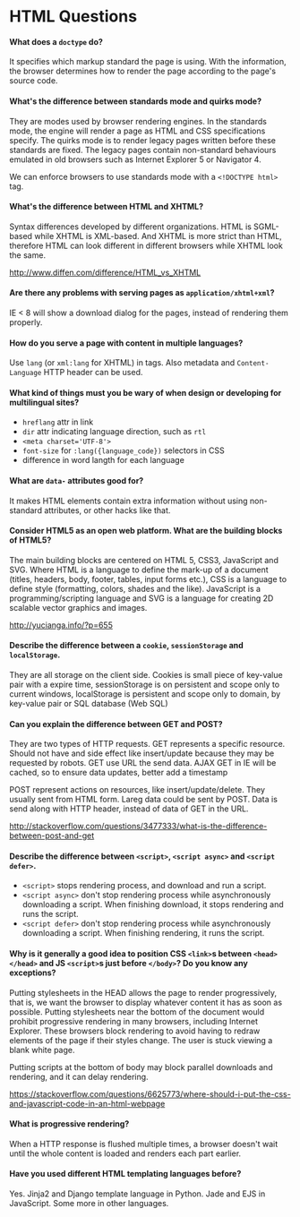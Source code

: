 # HTML Questions

#### What does a `doctype` do?

It specifies which markup standard the page is using. With the information, the
browser determines how to render the page according to the page's source code.

#### What's the difference between standards mode and quirks mode?

They are modes used by browser rendering engines. In the standards mode, the
engine will render a page as HTML and CSS specifications specify. The quirks
mode is to render legacy pages written before these standards are fixed. The
legacy pages contain non-standard behaviours emulated in old browsers such as
Internet Explorer 5 or Navigator 4.

We can enforce browsers to use standards mode with a `<!DOCTYPE html>` tag.

#### What's the difference between HTML and XHTML?

Syntax differences developed by different organizations. HTML is SGML-based
while XHTML is XML-based. And XHTML is more strict than HTML, therefore HTML
can look different in different browsers while XHTML look the same.

http://www.diffen.com/difference/HTML_vs_XHTML

#### Are there any problems with serving pages as `application/xhtml+xml`?

IE < 8 will show a download dialog for the pages, instead of rendering them
properly.

#### How do you serve a page with content in multiple languages?

Use `lang` (or `xml:lang` for XHTML) in tags. Also metadata and
`Content-Language` HTTP header can be used.

#### What kind of things must you be wary of when design or developing for multilingual sites?

- `hreflang` attr in link
- `dir` attr indicating language direction, such as `rtl`
- `<meta charset='UTF-8'>`
- `font-size` for `:lang({language_code})` selectors in CSS
- difference in word langth for each language

#### What are `data-` attributes good for?

It makes HTML elements contain extra information without using non-standard
attributes, or other hacks like that.

#### Consider HTML5 as an open web platform. What are the building blocks of HTML5?

The main building blocks are centered on HTML 5, CSS3, JavaScript and SVG.
Where HTML is a language to define the mark-up of a document (titles, headers,
body, footer, tables, input forms etc.), CSS is a language to define style
(formatting, colors, shades and the like). JavaScript is a programming/scripting
language and SVG is a language for creating 2D scalable vector graphics and
images.

http://yucianga.info/?p=655

#### Describe the difference between a `cookie`, `sessionStorage` and `localStorage`.

They are all storage on the client side. Cookies is small piece of key-value
pair with a expire time, sessionStorage is on persistent and scope only to
current windows, localStorage is persistent and scope only to domain, by
key-value pair or SQL database (Web SQL)

#### Can you explain the difference between GET and POST?

They are two types of HTTP requests. GET represents a specific resource. Should
not have and side effect like insert/update because they may be requested by
robots. GET use URL the send data. AJAX GET in IE will be cached, so to ensure
data updates, better add a timestamp

POST represent actions on resources, like insert/update/delete. They usually
sent from HTML form. Lareg data could be sent by POST. Data is send along with
HTTP header, instead of data of GET in the URL.

http://stackoverflow.com/questions/3477333/what-is-the-difference-between-post-and-get

#### Describe the difference between `<script>`, `<script async>` and `<script defer>`.

- `<script>` stops rendering process, and download and run a script.
- `<script async>` don't stop rendering process while asynchronously
  downloading a script. When finishing download, it stops rendering and runs the
  script.
- `<script defer>` don't stop rendering process while asynchronously
  downloading a script. When finishing rendering, it runs the script.

#### Why is it generally a good idea to position CSS `<link>`s between `<head></head>` and JS `<script>`s just before `</body>`? Do you know any exceptions?

Putting stylesheets in the HEAD allows the page to render progressively, that is,
we want the browser to display whatever content it has as soon as possible. Putting
stylesheets near the bottom of the document would prohibit progressive rendering
in many browsers, including Internet Explorer. These browsers block rendering to
avoid having to redraw elements of the page if their styles change. The user is
stuck viewing a blank white page.

Putting scripts at the bottom of body may block parallel downloads and rendering,
and it can delay rendering.

https://stackoverflow.com/questions/6625773/where-should-i-put-the-css-and-javascript-code-in-an-html-webpage

#### What is progressive rendering?

When a HTTP response is flushed multiple times, a browser doesn't wait until
the whole content is loaded and renders each part earlier.

#### Have you used different HTML templating languages before?

Yes. Jinja2 and Django template language in Python. Jade and EJS in JavaScript.
Some more in other languages.
